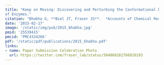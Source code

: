 ```yaml
---
title: "Keep on Moving: Discovering and Perturbing the Conformational Dynamics
of Enzymes."
citation: "Bhabha G, **Biel JT, Fraser JS**.  *Accounts of Chemical Research*. 2015."
date: '2015-02-17'
image: '/static/img/pub/2015_bhabha.jpg'
pmid: '25539415'
pmcid: 'PMC4334266'
pdf: '/static/pdf/publications/2015_bhabha.pdf'
links:
- name: Paper Submission Celebration Photo
  url: https://twitter.com/fraser_lab/status/504068281766920193
---
```

